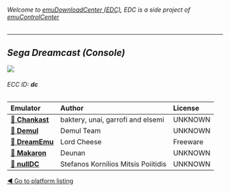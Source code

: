 ###### Welcome to [emuDownloadCenter (EDC)](https://github.com/PhoenixInteractiveNL/emuDownloadCenter/wiki/), EDC is a side project of [emuControlCenter](https://github.com/PhoenixInteractiveNL/emuControlCenter/wiki/)
***
## _Sega Dreamcast (Console)_
![](https://raw.githubusercontent.com/wiki/PhoenixInteractiveNL/emuDownloadCenter/images_platform/ecc_dc_teaser.png)
###### ECC ID: **dc**

| Emulator   | Author      | License     |
|:-----------|:------------|:------------|
| [:file_folder: **Chankast**](https://github.com/PhoenixInteractiveNL/emuDownloadCenter/wiki/Emulator-chankast#menu) | baktery, unai, garrofi and elsemi | UNKNOWN |
| [:file_folder: **Demul**](https://github.com/PhoenixInteractiveNL/emuDownloadCenter/wiki/Emulator-demul#menu) | Demul Team | UNKNOWN |
| [:file_folder: **DreamEmu**](https://github.com/PhoenixInteractiveNL/emuDownloadCenter/wiki/Emulator-dreamemu#menu) | Lord Cheese | Freeware |
| [:file_folder: **Makaron**](https://github.com/PhoenixInteractiveNL/emuDownloadCenter/wiki/Emulator-makaron#menu) | Deunan | UNKNOWN |
| [:file_folder: **nullDC**](https://github.com/PhoenixInteractiveNL/emuDownloadCenter/wiki/Emulator-nulldc#menu) | Stefanos Kornilios Mitsis Poiitidis | UNKNOWN |

[:arrow_backward: Go to platform listing](https://github.com/PhoenixInteractiveNL/emuDownloadCenter/wiki/EDC-Platform-List)
